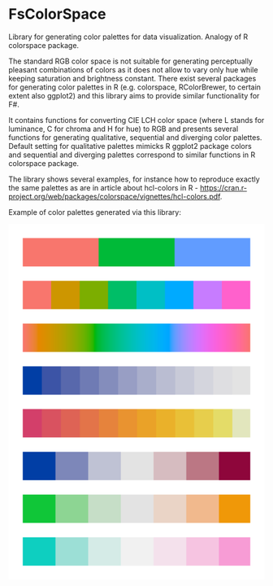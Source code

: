# FsColorSpace
Library for generating color palettes for data visualization. Analogy of R colorspace package.

The standard RGB color space is not suitable for generating perceptually pleasant combinations of colors as it does not allow to vary only hue while keeping saturation and brightness constant. There exist several packages for generating color palettes in R (e.g. colorspace, RColorBrewer, to certain extent also ggplot2) and this library aims to provide similar functionality for F#.

It contains functions for converting CIE LCH color space (where L stands for luminance, C for chroma and H for hue) to RGB and presents several functions for generating qualitative, sequential and diverging color palettes. Default setting for qualitative palettes mimicks R ggplot2 package colors and sequential and diverging palettes correspond to similar functions in R colorspace package.

The library shows several examples, for instance how to reproduce exactly the same palettes as are in article about hcl-colors in R - https://cran.r-project.org/web/packages/colorspace/vignettes/hcl-colors.pdf.

Example of color palettes generated via this library:

![example of color palettes](examples.png)
